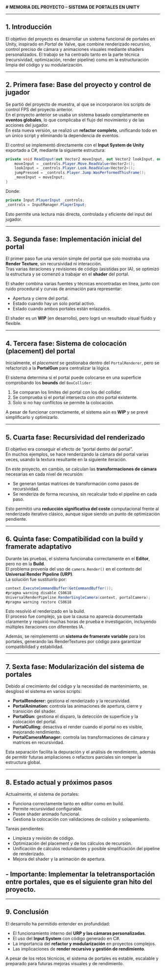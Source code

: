 **# MEMORIA DEL PROYECTO – SISTEMA DE PORTALES EN UNITY**

---

## **1. Introducción**  
El objetivo del proyecto es desarrollar un sistema funcional de portales en Unity, inspirado en *Portal* de Valve, que combine renderizado recursivo, control preciso de cámara y animaciones visuales mediante shaders personalizados. El trabajo se ha centrado tanto en la parte técnica (recursividad, optimización, render pipeline) como en la estructuración limpia del código y su modularización.

---

## **2. Primera fase: Base del proyecto y control de jugador**  
Se partió del proyecto de muestra, al que se incorporaron los scripts de control FPS del proyecto anterior.  
En el proyecto anterior se usaba un sistema basado completamente en **eventos globales**, lo que complicaba el flujo del movimiento y de las acciones del jugador.  
En esta nueva versión, se realizó un **refactor completo**, unificando todo en un único script y eliminando la dependencia de eventos.  

El control se implementó directamente con el **Input System de Unity** exportado a C#, mediante la siguiente estructura:

```csharp
private void ReadInput(out Vector2 moveInput, out Vector2 lookInput, out bool jumpPressed) {
    moveInput = _controls.Player.Move.ReadValue<Vector2>();
    lookInput = _controls.Player.Look.ReadValue<Vector2>();
    jumpPressed = _controls.Player.Jump.WasPerformedThisFrame();
    _moveInput = moveInput;
}
```

Donde:
```csharp
private Input.PlayerInput _controls;
_controls = InputManager.PlayerInput;
```

Esto permite una lectura más directa, controlada y eficiente del input del jugador.

---

## **3. Segunda fase: Implementación inicial del portal**  
El primer paso fue una versión simple del portal que solo mostraba una **Render Texture**, sin recursividad ni interacción.  
Tras varias iteraciones y revisiones de código (asistidas por IA), se optimizó la estructura y se comenzó a trabajar en el **shader** del portal.  

El shader combina varias fuentes y técnicas encontradas en línea, junto con ruido procedural y curvas de animación para representar:
- Apertura y cierre del portal.  
- Estado cuando hay un solo portal activo.  
- Estado cuando ambos portales están enlazados.

El shader es un **WIP** (en desarrollo), pero logró un resultado visual fluido y flexible.

---

## **4. Tercera fase: Sistema de colocación (placement) del portal**  
Inicialmente, el *placement* se gestionaba dentro del `PortalRenderer`, pero se refactorizó a la **PortalGun** para centralizar la lógica.  

El sistema determina si el portal puede colocarse en una superficie comprobando los **bounds** del `BoxCollider`:
1. Se comparan los límites del portal con los del collider.  
2. Se comprueba si el portal intersecta con otro portal existente.  
3. Solo si no hay conflictos se permite la colocación.  

A pesar de funcionar correctamente, el sistema aún es **WIP** y se prevé simplificarlo y optimizarlo.

---

## **5. Cuarta fase: Recursividad del renderizado**  
El objetivo era conseguir el efecto de “portal dentro del portal”.  
En muchos ejemplos, se hace renderizando la cámara del portal varias veces, usando la textura resultante en la siguiente iteración.  

En este proyecto, en cambio, se calculan las **transformaciones de cámara** necesarias en cada nivel de recursión:
- Se generan tantas matrices de transformación como pasos de recursividad.  
- Se renderiza de forma recursiva, sin recalcular todo el pipeline en cada paso.  

Esto permitió una **reducción significativa del coste** computacional frente al renderizado iterativo clásico, aunque sigue siendo un punto de optimización pendiente.

---

## **6. Quinta fase: Compatibilidad con la build y framerate adaptativo**  
Durante las pruebas, el sistema funcionaba correctamente en el **Editor**, pero no en la **Build**.  
El problema provenía del uso de `camera.Render()` en el contexto del **Universal Render Pipeline (URP)**.  
La solución fue sustituirlo por:

```csharp
context.ExecuteCommandBuffer(GetCommandBuffer());
#pragma warning disable CS0618
UniversalRenderPipeline.RenderSingleCamera(context, portalCamera);
#pragma warning restore CS0618
```

Esto resolvió el renderizado en la build.  
El proceso fue complejo, ya que la causa no aparecía documentada claramente y requirió muchas horas de prueba e investigación, incluyendo múltiples iteraciones con diferentes IA.

Además, se reimplementó un **sistema de framerate variable** para los portales, generando las RenderTextures por código para garantizar compatibilidad y estabilidad.

---

## **7. Sexta fase: Modularización del sistema de portales**  
Debido al crecimiento del código y la necesidad de mantenimiento, se desglosó el sistema en varios scripts:
- **PortalRenderer:** gestiona el renderizado y la recursividad.  
- **PortalAnimation:** controla las animaciones de apertura, cierre y transición del shader.  
- **PortalGun:** gestiona el disparo, la detección de superficie y la colocación del portal.  
- **PortalCulling:** desactiva el render cuando el portal no es visible, mejorando rendimiento.  
- **PortalCameraManager:** controla las transformaciones de cámara y matrices en recursividad.

Esta separación facilita la depuración y el análisis de rendimiento, además de permitir futuras ampliaciones o refactors parciales sin romper la estructura global.

---

## **8. Estado actual y próximos pasos**  
Actualmente, el sistema de portales:
- Funciona correctamente tanto en editor como en build.  
- Permite recursividad configurable.  
- Posee shader animado funcional.  
- Gestiona la colocación con validaciones de colisión y solapamiento.  

Tareas pendientes:
- Limpieza y revisión de código.  
- Optimización del placement y de los cálculos de recursión.  
- Unificación de cálculos redundantes y posible simplificación del pipeline de renderizado.  
- Mejora del shader y la animación de apertura.  


## - Importante: Implementar la **teletransportación** entre portales, que es el siguiente gran hito del proyecto.

---

## **9. Conclusión**  
El desarrollo ha permitido entender en profundidad:
- El funcionamiento interno del **URP y las cámaras personalizadas**.  
- El uso del **Input System** con código generado en C#.  
- La importancia del **refactor y modularización** en proyectos complejos.  
- Las implicaciones de **render recursivo y gestión de rendimiento**.  

A pesar de los retos técnicos, el sistema de portales es estable, escalable y preparado para futuras mejoras visuales y de rendimiento.
